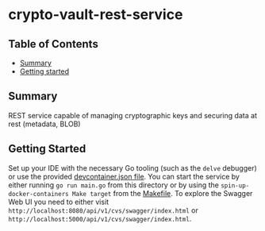 # crypto-vault-rest-service

## Table of Contents

+ [Summary](#summary)
+ [Getting started](#getting-started)

## Summary

REST service capable of managing cryptographic keys and securing data at rest (metadata, BLOB)

## Getting Started

Set up your IDE with the necessary Go tooling (such as the `delve` debugger) or use the provided [devcontainer.json file](../../.devcontainer/devcontainer.json). You can start the service by either running `go run main.go` from this directory or by using the `spin-up-docker-containers Make target` from the [Makefile](../../Makefile). To explore the Swagger Web UI you need to either visit `http://localhost:8080/api/v1/cvs/swagger/index.html` or `http://localhost:5000/api/v1/cvs/swagger/index.html`.